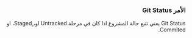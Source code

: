 


### <div dir=rtl>الأمر Git Status<dir>

<div dir=rtl>
Git Status يعني تتبع حالة المشروع اذا كان في مرحلة Untracked او، ٍStaged، او Commited.
 <dir>
